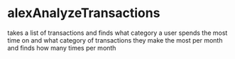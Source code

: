 # alexAnalyzeTransactions
takes a list of transactions and finds what category a user spends the most time on and what category of transactions they make the most per month and finds how many times per month

